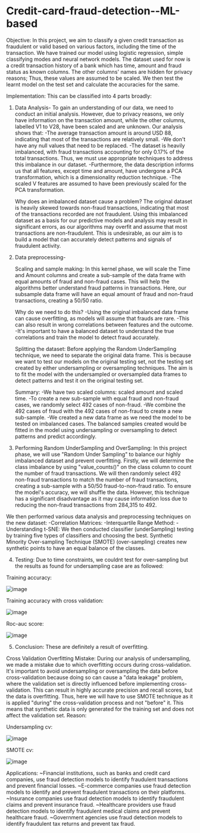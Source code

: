 # Credit-card-fraud-detection--ML-based

Objective:
In this project, we aim to classify a given credit transaction as fraudulent or valid based on various factors, including the time of the transaction. We have trained our model using logistic regression, simple classifying modes and neural network models. The dataset used for now is a credit transaction history of a bank which has time, amount and fraud status as known columns. The other columns' names are hidden for privacy reasons; Thus, these values are assumed to be scaled. We then test the learnt model on the test set and calculate the accuracies for the same.

Implementation:
 This can be classified into 4 parts broadly:
 
1. Data Analysis- 
To gain an understanding of our data, we need to conduct an initial analysis. However, due to privacy reasons, we only have information on the transaction amount, while the other columns, labelled V1 to V28, have been scaled and are unknown.
Our analysis shows that:
-The average transaction amount is around USD 88, indicating that most of the transactions are relatively small.
-We don't have any null values that need to be replaced.
-The dataset is heavily imbalanced, with fraud transactions accounting for only 0.17% of the total transactions. Thus, we must use appropriate techniques to address this imbalance in our dataset.
-Furthermore, the data description informs us that all features, except time and amount, have undergone a PCA transformation, which is a dimensionality reduction technique.
-The scaled V features are assumed to have been previously scaled for the PCA transformation.
   
   Why does an imbalanced dataset cause a problem?
The original dataset is heavily skewed towards non-fraud transactions, indicating that most of the transactions recorded are not fraudulent. Using this imbalanced dataset as a basis for our predictive models and analysis may result in significant errors, as our algorithms may overfit and assume that most transactions are non-fraudulent. This is undesirable, as our aim is to build a model that can accurately detect patterns and signals of fraudulent activity.

2. Data preprocessing-
	
   Scaling and sample making:
In this kernel phase, we will scale the Time and Amount columns and create a sub-sample of the data frame with equal amounts of fraud and non-fraud cases. This will help the algorithms better understand fraud patterns in transactions.
Here, our subsample data frame will have an equal amount of fraud and non-fraud transactions, creating a 50/50 ratio.

   Why do we need to do this?
-Using the original imbalanced data frame can cause overfitting, as models will assume that frauds are rare. 
-This can also result in wrong correlations between features and the outcome.
-It's important to have a balanced dataset to understand the true correlations and train the model to detect fraud accurately.

   Splitting the dataset:
Before applying the Random UnderSampling technique, we need to separate the original data frame. This is because we want to test our models on the original testing set, not the testing set created by either undersampling or oversampling techniques. The aim is to fit the model with the undersampled or oversampled data frames to detect patterns and test it on the original testing set.
	
   Summary:
-We have two scaled columns: scaled amount and scaled time.
-To create a new sub-sample with equal fraud and non-fraud cases, we randomly select 492 cases of non-fraud.
-We combine the 492 cases of fraud with the 492 cases of non-fraud to create a new sub-sample.
-We created a new data frame as we need the model to be tested on imbalanced cases. The balanced samples created would be fitted in the model using undersampling or oversampling to detect patterns and predict accordingly.

3. Performing Random UnderSampling and OverSampling:
In this project phase, we will use "Random Under Sampling" to balance our highly imbalanced dataset and prevent overfitting. Firstly, we will determine the class imbalance by using "value_counts()" on the class column to count the number of fraud transactions. We will then randomly select 492 non-fraud transactions to match the number of fraud transactions, creating a sub-sample with a 50/50 fraud-to-non-fraud ratio. To ensure the model's accuracy, we will shuffle the data. However, this technique has a significant disadvantage as it may cause information loss due to reducing the non-fraud transactions from 284,315 to 492.

We then performed various data analysis and preprocessing techniques on the new dataset:
-Correlation Matrices:
-Interquartile Range Method:
-Understanding t-SNE:
We then conducted classifier (underSampling) testing by training five types of classifiers and choosing the best.
Synthetic Minority Over-sampling Technique (SMOTE) (over-sampling) creates new synthetic points to have an equal balance of the classes. 

4. Testing:
Due to time constraints, we couldnt test for over-sampling but the results as found for undersampling case are as followed:

Training accuracy:

![image](https://github.com/TANVIDIXIT2804/Credit-card-fraud-detection--ML-based/assets/76091761/b7db6e27-6120-45f2-ac8b-20170eeb1bd7)

Training accuracy with cross validation:

![image](https://github.com/TANVIDIXIT2804/Credit-card-fraud-detection--ML-based/assets/76091761/41d1a644-cd1b-44dc-9449-82187b2cad83)

Roc-auc score:

![image](https://github.com/TANVIDIXIT2804/Credit-card-fraud-detection--ML-based/assets/76091761/55f6149e-5b4d-464f-a4cf-5b4d2c7d58f4)

5. Conclusion:
These are definitely a result of overfitting.

Cross Validation Overfitting Mistake:
During our analysis of undersampling, we made a mistake due to which overfitting occurs during cross-validation. It's important to avoid undersampling or oversampling the data before cross-validation because doing so can cause a "data leakage" problem, where the validation set is directly influenced before implementing cross-validation. This can result in highly accurate precision and recall scores, but the data is overfitting.
Thus, here we will have to use SMOTE technique as it is applied "during" the cross-validation process and not "before" it. This means that synthetic data is only generated for the training set and does not affect the validation set.
Reason:

 Undersampling cv:

 ![image](https://github.com/TANVIDIXIT2804/Credit-card-fraud-detection--ML-based/assets/76091761/63ca212a-9f11-47fd-a538-726ead5f8cfb)


SMOTE cv:
		   
![image](https://github.com/TANVIDIXIT2804/Credit-card-fraud-detection--ML-based/assets/76091761/5819f6c2-0617-4263-b69a-6d729a339774)
		  

Applications:
~Financial institutions, such as banks and credit card companies, use fraud detection models to identify fraudulent transactions and prevent financial losses.
~E-commerce companies use fraud detection models to identify and prevent fraudulent transactions on their platforms.
~Insurance companies use fraud detection models to identify fraudulent claims and prevent insurance fraud.
~Healthcare providers use fraud detection models to identify fraudulent medical claims and prevent healthcare fraud.
~Government agencies use fraud detection models to identify fraudulent tax returns and prevent tax fraud.
